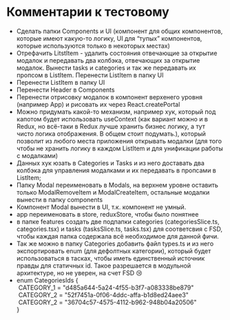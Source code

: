 # Комментарии к тестовому
<ul>
  <li>Сделать папки Components и UI (компонент для общих компонентов, которые имеют какую-то логику, UI для “тупых” компонентов, которые     
используются только в некоторых местах)</li>
  <li>Отрефачить LitstItem - удалить состояния отвечающие за открытие модалок и  передавать два колбэка, отвечающих за открытие модалок. Вынести tasks и categories и так же передавать их пропсом в ListItem. Перенести ListItem в папку UI</li>
  <li>Перенести ListItem в папку UI</li>
  <li>Перенести Header в Components</li>
  <li>Перенести отрисовку модалок в компонент верхенего уровня (например App) и рисовать их через React.createPortal</li>
  <li>Можно придумать какой-то механизм, например хук, который под капотом будет использовать useContext (как вариант можно и в Redux, но всё-таки в Redux лучше хранить бизнес логику, а тут чисто логика отображения. В общем стоит подумать.), который позволит из любого места приложения открывать модалки (для того чтобы не хранить логику в каждом ListItem и для унификации работы с модалками)</li>
  <li>Данных хук юзать в Categories и Tasks и из него доставать два колбэка для управления модалками и их передавать в пропсами в ListItem;</li>
  <li>Папку Modal переименовать в Modals, на верхнем уровне оставить только ModalRemoveItem и ModalCreateItem, остальные модалки вынести в папку components</li>
  <li>Компонент Modal вынести в UI, т.к. компонент не умный.</li>
  <li>app переименовать в store, reduxStore, чтобы было понятнее</li>
  <li>в папке features создать две подпапки categories (categoriesSlice.ts, categories.tsx) и tasks (tasksSlice.ts, tasks.tsx) для соответсвия с FSD, чтобы каждая папка содержала всё необходимое для данной фичи.</li>
  <li> Так же можно в папку Categories добавить файл types.ts и из него экспортировать enum (для дефолтных категории), который будет использоваться в тасках, чтобы иметь единственный источник правды для статичных id. Такое разрешается в модульной архитектуре, но  не уверен, на счет FSD 😢</li>
  <li>enum CategoriesIds { <br>
	&nbsp;CATEGORY_1 = "d485a644-5a24-4f55-b3f7-a083338be879"<br>
	&nbsp;CATEGORY_2 = "52f7451a-0f06-4ddc-affa-b1d8ed24aee3"<br>
	&nbsp;CATEGORY_2 = "36704c57-4575-4112-b962-948b04a20506"<br>
}</li>
</ul>
